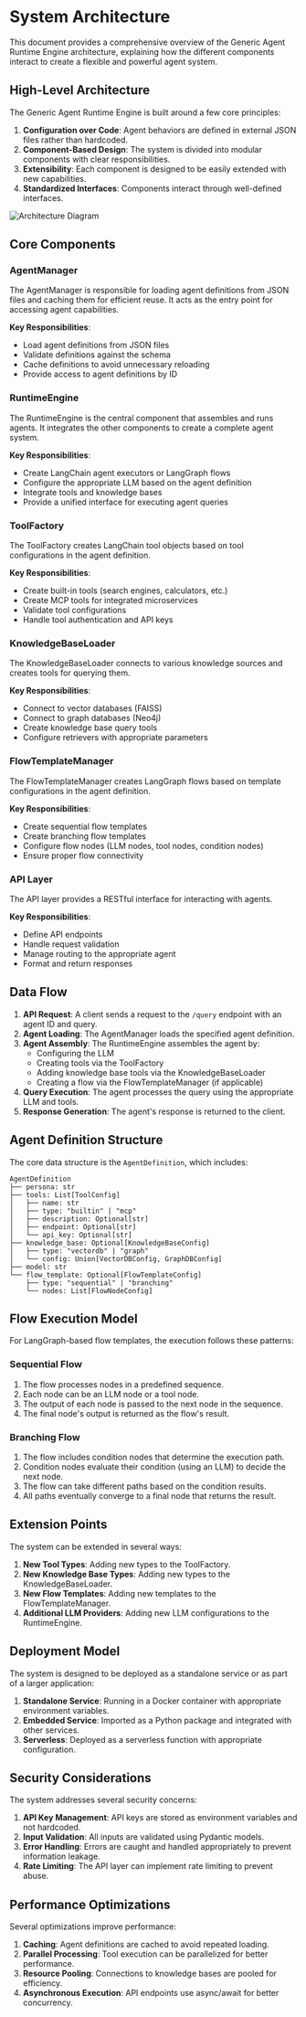 # System Architecture

This document provides a comprehensive overview of the Generic Agent Runtime Engine architecture, explaining how the different components interact to create a flexible and powerful agent system.

## High-Level Architecture

The Generic Agent Runtime Engine is built around a few core principles:

1. **Configuration over Code**: Agent behaviors are defined in external JSON files rather than hardcoded.
2. **Component-Based Design**: The system is divided into modular components with clear responsibilities.
3. **Extensibility**: Each component is designed to be easily extended with new capabilities.
4. **Standardized Interfaces**: Components interact through well-defined interfaces.

![Architecture Diagram](architecture-diagram.png)

## Core Components

### AgentManager

The AgentManager is responsible for loading agent definitions from JSON files and caching them for efficient reuse. It acts as the entry point for accessing agent capabilities.

**Key Responsibilities**:
- Load agent definitions from JSON files
- Validate definitions against the schema
- Cache definitions to avoid unnecessary reloading
- Provide access to agent definitions by ID

### RuntimeEngine

The RuntimeEngine is the central component that assembles and runs agents. It integrates the other components to create a complete agent system.

**Key Responsibilities**:
- Create LangChain agent executors or LangGraph flows
- Configure the appropriate LLM based on the agent definition
- Integrate tools and knowledge bases
- Provide a unified interface for executing agent queries

### ToolFactory

The ToolFactory creates LangChain tool objects based on tool configurations in the agent definition.

**Key Responsibilities**:
- Create built-in tools (search engines, calculators, etc.)
- Create MCP tools for integrated microservices
- Validate tool configurations
- Handle tool authentication and API keys

### KnowledgeBaseLoader

The KnowledgeBaseLoader connects to various knowledge sources and creates tools for querying them.

**Key Responsibilities**:
- Connect to vector databases (FAISS)
- Connect to graph databases (Neo4j)
- Create knowledge base query tools
- Configure retrievers with appropriate parameters

### FlowTemplateManager

The FlowTemplateManager creates LangGraph flows based on template configurations in the agent definition.

**Key Responsibilities**:
- Create sequential flow templates
- Create branching flow templates
- Configure flow nodes (LLM nodes, tool nodes, condition nodes)
- Ensure proper flow connectivity

### API Layer

The API layer provides a RESTful interface for interacting with agents.

**Key Responsibilities**:
- Define API endpoints
- Handle request validation
- Manage routing to the appropriate agent
- Format and return responses

## Data Flow

1. **API Request**: A client sends a request to the `/query` endpoint with an agent ID and query.
2. **Agent Loading**: The AgentManager loads the specified agent definition.
3. **Agent Assembly**: The RuntimeEngine assembles the agent by:
   - Configuring the LLM
   - Creating tools via the ToolFactory
   - Adding knowledge base tools via the KnowledgeBaseLoader
   - Creating a flow via the FlowTemplateManager (if applicable)
4. **Query Execution**: The agent processes the query using the appropriate LLM and tools.
5. **Response Generation**: The agent's response is returned to the client.

## Agent Definition Structure

The core data structure is the `AgentDefinition`, which includes:

```
AgentDefinition
├── persona: str
├── tools: List[ToolConfig]
│   ├── name: str
│   ├── type: "builtin" | "mcp"
│   ├── description: Optional[str]
│   ├── endpoint: Optional[str]
│   └── api_key: Optional[str]
├── knowledge_base: Optional[KnowledgeBaseConfig]
│   ├── type: "vectordb" | "graph"
│   └── config: Union[VectorDBConfig, GraphDBConfig]
├── model: str
└── flow_template: Optional[FlowTemplateConfig]
    ├── type: "sequential" | "branching"
    └── nodes: List[FlowNodeConfig]
```

## Flow Execution Model

For LangGraph-based flow templates, the execution follows these patterns:

### Sequential Flow

1. The flow processes nodes in a predefined sequence.
2. Each node can be an LLM node or a tool node.
3. The output of each node is passed to the next node in the sequence.
4. The final node's output is returned as the flow's result.

### Branching Flow

1. The flow includes condition nodes that determine the execution path.
2. Condition nodes evaluate their condition (using an LLM) to decide the next node.
3. The flow can take different paths based on the condition results.
4. All paths eventually converge to a final node that returns the result.

## Extension Points

The system can be extended in several ways:

1. **New Tool Types**: Adding new types to the ToolFactory.
2. **New Knowledge Base Types**: Adding new types to the KnowledgeBaseLoader.
3. **New Flow Templates**: Adding new templates to the FlowTemplateManager.
4. **Additional LLM Providers**: Adding new LLM configurations to the RuntimeEngine.

## Deployment Model

The system is designed to be deployed as a standalone service or as part of a larger application:

1. **Standalone Service**: Running in a Docker container with appropriate environment variables.
2. **Embedded Service**: Imported as a Python package and integrated with other services.
3. **Serverless**: Deployed as a serverless function with appropriate configuration.

## Security Considerations

The system addresses several security concerns:

1. **API Key Management**: API keys are stored as environment variables and not hardcoded.
2. **Input Validation**: All inputs are validated using Pydantic models.
3. **Error Handling**: Errors are caught and handled appropriately to prevent information leakage.
4. **Rate Limiting**: The API layer can implement rate limiting to prevent abuse.

## Performance Optimizations

Several optimizations improve performance:

1. **Caching**: Agent definitions are cached to avoid repeated loading.
2. **Parallel Processing**: Tool execution can be parallelized for better performance.
3. **Resource Pooling**: Connections to knowledge bases are pooled for efficiency.
4. **Asynchronous Execution**: API endpoints use async/await for better concurrency. 